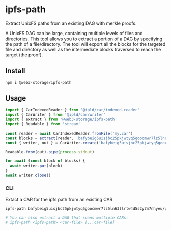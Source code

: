 # ipfs-path

Extract UnixFS paths from an existing DAG with merkle proofs.

A UnixFS DAG can be large, containing multiple levels of files and directories. This tool allows you to extract a portion of a DAG by specifying the path of a file/directory. The tool will export all the blocks for the targeted file and directory as well as the intermediate blocks traversed to reach the target (the proof).

## Install

```sh
npm i @web3-storage/ipfs-path
```

## Usage

```js
import { CarIndexedReader } from '@ipld/car/indexed-reader'
import { CarWriter } from '@ipld/car/writer'
import { extract } from '@web3-storage/ipfs-path'
import { Readable } from 'stream'

const reader = await CarIndexedReader.fromFile('my.car')
const blocks = extract(reader, 'bafybeig5uisjbc25pkjwtyq5goocmwr7lz5ln63llrtw4d5s2y7m7nhyeu/path/to/image.png')
const { writer, out } = CarWriter.create('bafybeig5uisjbc25pkjwtyq5goocmwr7lz5ln63llrtw4d5s2y7m7nhyeu')

Readable.from(out).pipe(process.stdout)

for await (const block of blocks) {
  await writer.put(block)
}
await writer.close()
```

### CLI

Extact a CAR for the ipfs path from an existing CAR

```sh
ipfs-path bafybeig5uisjbc25pkjwtyq5goocmwr7lz5ln63llrtw4d5s2y7m7nhyeu/path/to/image.png my.car > image.png.car

# You can also extract a DAG that spans multiple CARs:
# ipfs-path <ipfs-path> <car-file> [...car-file]
```
